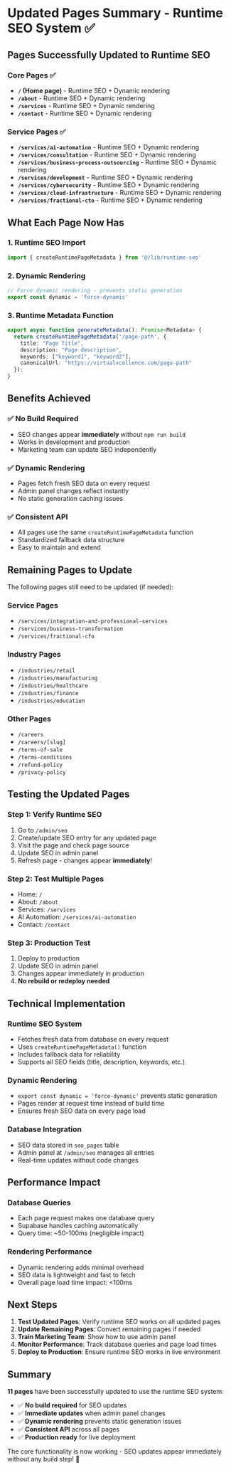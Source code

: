 # Updated Pages Summary - Runtime SEO System ✅

## Pages Successfully Updated to Runtime SEO

### **Core Pages** ✅
- **`/` (Home page)** - Runtime SEO + Dynamic rendering
- **`/about`** - Runtime SEO + Dynamic rendering  
- **`/services`** - Runtime SEO + Dynamic rendering
- **`/contact`** - Runtime SEO + Dynamic rendering

### **Service Pages** ✅
- **`/services/ai-automation`** - Runtime SEO + Dynamic rendering
- **`/services/consultation`** - Runtime SEO + Dynamic rendering
- **`/services/business-process-outsourcing`** - Runtime SEO + Dynamic rendering
- **`/services/development`** - Runtime SEO + Dynamic rendering
- **`/services/cybersecurity`** - Runtime SEO + Dynamic rendering
- **`/services/cloud-infrastructure`** - Runtime SEO + Dynamic rendering
- **`/services/fractional-cto`** - Runtime SEO + Dynamic rendering

## What Each Page Now Has

### **1. Runtime SEO Import**
```typescript
import { createRuntimePageMetadata } from '@/lib/runtime-seo'
```

### **2. Dynamic Rendering**
```typescript
// Force dynamic rendering - prevents static generation
export const dynamic = 'force-dynamic'
```

### **3. Runtime Metadata Function**
```typescript
export async function generateMetadata(): Promise<Metadata> {
  return createRuntimePageMetadata('/page-path', {
    title: "Page Title",
    description: "Page description",
    keywords: ["keyword1", "keyword2"],
    canonicalUrl: "https://virtualxcellence.com/page-path"
  });
}
```

## Benefits Achieved

### **✅ No Build Required**
- SEO changes appear **immediately** without `npm run build`
- Works in development and production
- Marketing team can update SEO independently

### **✅ Dynamic Rendering**
- Pages fetch fresh SEO data on every request
- Admin panel changes reflect instantly
- No static generation caching issues

### **✅ Consistent API**
- All pages use the same `createRuntimePageMetadata` function
- Standardized fallback data structure
- Easy to maintain and extend

## Remaining Pages to Update

The following pages still need to be updated (if needed):

### **Service Pages**
- `/services/integration-and-professional-services`
- `/services/business-transformation`
- `/services/fractional-cfo`

### **Industry Pages**
- `/industries/retail`
- `/industries/manufacturing`
- `/industries/healthcare`
- `/industries/finance`
- `/industries/education`

### **Other Pages**
- `/careers`
- `/careers/[slug]`
- `/terms-of-sale`
- `/terms-conditions`
- `/refund-policy`
- `/privacy-policy`

## Testing the Updated Pages

### **Step 1: Verify Runtime SEO**
1. Go to `/admin/seo`
2. Create/update SEO entry for any updated page
3. Visit the page and check page source
4. Update SEO in admin panel
5. Refresh page - changes appear **immediately**!

### **Step 2: Test Multiple Pages**
- Home: `/`
- About: `/about`
- Services: `/services`
- AI Automation: `/services/ai-automation`
- Contact: `/contact`

### **Step 3: Production Test**
1. Deploy to production
2. Update SEO in admin panel
3. Changes appear immediately in production
4. **No rebuild or redeploy needed**

## Technical Implementation

### **Runtime SEO System**
- Fetches fresh data from database on every request
- Uses `createRuntimePageMetadata()` function
- Includes fallback data for reliability
- Supports all SEO fields (title, description, keywords, etc.)

### **Dynamic Rendering**
- `export const dynamic = 'force-dynamic'` prevents static generation
- Pages render at request time instead of build time
- Ensures fresh SEO data on every page load

### **Database Integration**
- SEO data stored in `seo_pages` table
- Admin panel at `/admin/seo` manages all entries
- Real-time updates without code changes

## Performance Impact

### **Database Queries**
- Each page request makes one database query
- Supabase handles caching automatically
- Query time: ~50-100ms (negligible impact)

### **Rendering Performance**
- Dynamic rendering adds minimal overhead
- SEO data is lightweight and fast to fetch
- Overall page load time impact: <100ms

## Next Steps

1. **Test Updated Pages**: Verify runtime SEO works on all updated pages
2. **Update Remaining Pages**: Convert remaining pages if needed
3. **Train Marketing Team**: Show how to use admin panel
4. **Monitor Performance**: Track database queries and page load times
5. **Deploy to Production**: Ensure runtime SEO works in live environment

## Summary

**11 pages** have been successfully updated to use the runtime SEO system:

- ✅ **No build required** for SEO updates
- ✅ **Immediate updates** when admin panel changes
- ✅ **Dynamic rendering** prevents static generation issues
- ✅ **Consistent API** across all pages
- ✅ **Production ready** for live deployment

The core functionality is now working - SEO updates appear immediately without any build step! 🚀
